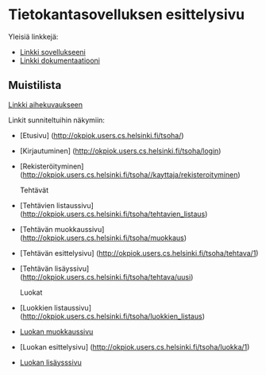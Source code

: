 # Tietokantasovelluksen esittelysivu

Yleisiä linkkejä:

* [Linkki sovellukseeni](http://okpiok.users.cs.helsinki.fi/tsoha/)
* [Linkki dokumentaatiooni](https://github.com/PihlaO/Tsoha-Bootstrap/blob/master/doc/Dokumentaatio.pdf)

## Muistilista

[Linkki aihekuvaukseen](http://advancedkittenry.github.io/suunnittelu_ja_tyoymparisto/aiheet/Muistilista.html) 

Linkit sunniteltuihin näkymiin:

* [Etusivu] (http://okpiok.users.cs.helsinki.fi/tsoha/)
* [Kirjautuminen] (http://okpiok.users.cs.helsinki.fi/tsoha/login)
* [Rekisteröityminen] (http://okpiok.users.cs.helsinki.fi/tsoha//kayttaja/rekisteroityminen)
  
  Tehtävät
* [Tehtävien listaussivu] (http://okpiok.users.cs.helsinki.fi/tsoha/tehtavien_listaus)
* [Tehtävän muokkaussivu] (http://okpiok.users.cs.helsinki.fi/tsoha/muokkaus)
* [Tehtävän esittelysivu] (http://okpiok.users.cs.helsinki.fi/tsoha/tehtava/1)
* [Tehtävän lisäyssivu] (http://okpiok.users.cs.helsinki.fi/tsoha/tehtava/uusi)
  
  Luokat
* [Luokkien listaussivu] (http://okpiok.users.cs.helsinki.fi/tsoha/luokkien_listaus)
* [Luokan muokkaussivu](http://okpiok.users.cs.helsinki.fi/tsoha/luokan_muokkaus)
* [Luokan esittelysivu] (http://okpiok.users.cs.helsinki.fi/tsoha/luokka/1)
* [Luokan lisäysssivu](http://okpiok.users.cs.helsinki.fi/tsoha/luokka/uusi)

